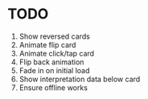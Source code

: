 # TODO

1. Show reversed cards
1. Animate flip card
1. Animate click/tap card
1. Flip back animation
1. Fade in on initial load
1. Show interpretation data below card
1. Ensure offline works
